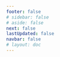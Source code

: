 ```yaml
---
footer: false
# sidebar: false
# aside: false
next: false
lastUpdated: false
navbar: false
# layout: doc
---
```


<script setup>
  const chatPrompts = [
    { id: "49", text: "páginas populares de este sitio, tabla", category: "general" },
    { id: "49", text: "este sitio, top 10 preguntas frecuentes", category: "general" },
    { id: "49", text: "enlaces de sitios de free zone, tabla", category: "general" },
    { id: "49", text: "tabla de enlaces a sitios de free zone con precio", category: "general" },
    
    { id: "1", text: "Registro de empresa en EAU", category: "business" },
    { id: "7", text: "Requisitos de licencia comercial en EAU", category: "business" },
    { id: "7", text: "comparación de tipos de entidades en EAU, tabla y análisis", category: "business" },
    { id: "7", text: "comparación experta del costo de reubicación de una empresa británica a varias free zones para un negocio financiero con dos fundadores. 8 visas, 3 miembros familiares + un perro. Alquiler en centro de negocios. Británico, no residente en EAU", category: "business" },
    { id: "48", text: "10 Mejores Hospitales en EAU, Ventajas y Desventajas", category: "healthcare" },

    { id: "15", text: "Poder Notarial en EAU", category: "legal" },

    // Servicios empresariales (primer bloque)
    { id: "2", text: "Establecimiento de empresa Mainland", category: "business" },
    { id: "3", text: "Registro de empresa en Free Zone", category: "business" },
    { id: "4", text: "Formación de empresa Offshore", category: "business" },
    { id: "5", text: "Visa de freelance en EAU", category: "business" },
    { id: "6", text: "Licencia comercial en Dubái", category: "business" },
    { id: "23", text: "Establecimiento de negocio en EAU", category: "business" },
    { id: "24", text: "Free Zones de Dubái", category: "business" },
    { id: "25", text: "Registro de empresa en EAU", category: "business" },
    { id: "26", text: "Visa de freelance en EAU", category: "business" },
    
    // Visas e inmigración
    { id: "8", text: "Solicitud de Golden Visa EAU", category: "visa" },
    { id: "9", text: "Visa de trabajo en EAU", category: "visa" },
    { id: "10", text: "Patrocinio de visa familiar en EAU", category: "visa" },
    { id: "11", text: "Requisitos de examen médico para visa", category: "visa" },
    { id: "12", text: "Proceso de visa de residencia en EAU", category: "visa" },
    { id: "27", text: "Requisitos de visa para EAU", category: "visa" },
    
    // Legal y documentos
    { id: "13", text: "Solicitud de Emirates ID", category: "legal" },
    { id: "14", text: "Legalización de documentos en EAU", category: "legal" },
    { id: "16", text: "Revisión de contratos comerciales en EAU", category: "legal" },
    { id: "40", text: "Renovación de Emirates ID", category: "legal" },
    
    // Servicios financieros
    { id: "17", text: "Cuenta bancaria corporativa en EAU", category: "finance" },
    { id: "18", text: "Registro fiscal en EAU (IVA)", category: "finance" },
    { id: "19", text: "Servicios contables en EAU", category: "finance" },
    { id: "20", text: "Regulaciones de Sustancia Económica en EAU", category: "finance" },
    { id: "41", text: "Servicios bancarios en EAU", category: "finance" },
    
    // Propiedad y servicios
    { id: "21", text: "Inversión inmobiliaria en EAU", category: "property" },
    { id: "22", text: "Alquiler de oficinas en Dubái", category: "property" },

    // Salud
    { id: "47", text: "Seguro médico en EAU", category: "healthcare" },
    { id: "49", text: "Chequeo médico en EAU", category: "healthcare" },
    
    // Turismo y entretenimiento (al final)
    { id: "28", text: "Atracciones turísticas de Dubái", category: "travel" },
    { id: "29", text: "Expo City Dubai", category: "attractions" },
    { id: "30", text: "Entradas Dubai Frame", category: "attractions" },
    { id: "31", text: "Entradas Burj Khalifa", category: "attractions" },
    { id: "32", text: "Museum of the Future", category: "attractions" },
    { id: "33", text: "Louvre Abu Dhabi", category: "attractions" },
    { id: "34", text: "Ferrari World Abu Dhabi", category: "attractions" },
    { id: "35", text: "Compras en Dubai Mall", category: "shopping" },
]
</script>

<AIChat :prompts="chatPrompts" />
